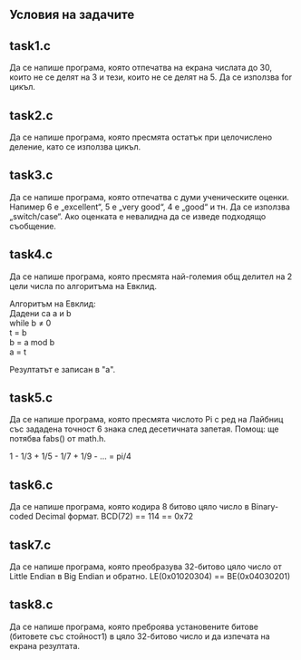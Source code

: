 
## Условия на задачите

## task1.c 

Да се напише програма, която отпечатва на екрана числата до 30, които не се делят на 3
и тези, които не се делят на 5. Да се използва for цикъл.

## task2.c 

Да се напише програма, която пресмята остатък при целочислено деление, като се използва цикъл.

## task3.c

Да се напише програма, която отпечатва с думи ученическите оценки. Напимер 6 е „еxcellent“, 5 е „very good“, 
4 е „good“ и тн. Да се използва „switch/case“. Ако оценката е невалидна да се изведе подходящо съобщение.

## task4.c

Да се напише програма, която пресмята най-големия общ делител на 2 цели числа по алгоритъма на Евклид.

Алгоритъм на Евклид: <br />
	Дадени са a и b  <br />
			while b ≠ 0	 <br />
			t = b 	 <br />
			b = a mod b <br />
			a = t <br />

Резултатът е записан в "a".

## task5.c

Да се напише програма, която пресмята числото Pi с ред на Лайбниц със зададена точност 6 знака след десетичната запетая.
Помощ: ще потябва fabs() от math.h.

1 - 1/3 + 1/5 - 1/7 + 1/9 - ... = pi/4

## task6.c

Да се напише програма, която кодира 8 битово цяло число в Binary-coded Decimal формат.
BCD(72) == 114 == 0x72

## task7.c

Да се напише програма, която преобразува 32-битово цяло число от Little Endian в Big Endian и обратно.
LE(0x01020304) == BE(0x04030201)

## task8.c

Да се напише програма, която преброява установените битове (битовете със стойност1) в цяло 32-битово число и да изпечата на екрана резултата.